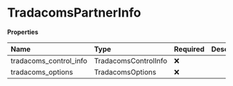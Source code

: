 # TradacomsPartnerInfo

**Properties**

| Name                   | Type                 | Required | Description |
| :--------------------- | :------------------- | :------- | :---------- |
| tradacoms_control_info | TradacomsControlInfo | ❌       |             |
| tradacoms_options      | TradacomsOptions     | ❌       |             |


